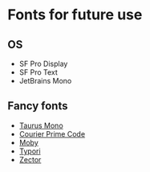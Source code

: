 # Fonts for future use

## OS

* SF Pro Display
* SF Pro Text
* JetBrains Mono

## Fancy fonts

* [Taurus Mono](https://www.1001fonts.com/taurus-mono-outline-font.html)
* [Courier Prime Code](https://www.1001fonts.com/courier-prime-code-font.html)
* [Moby](https://www.1001fonts.com/moby-font.html)
* [Typori](https://www.1001fonts.com/typori-font.html)
* [Zector](https://www.1001fonts.com/zector-font.html)